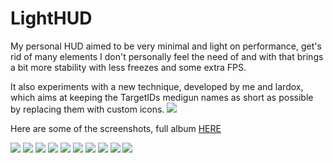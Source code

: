 # LightHUD

My personal HUD aimed to be very minimal and light on performance, get's rid of many elements I don't personally feel the need of and with that brings a bit more stability with less freezes and some extra FPS.

It also experiments with a new technique, developed by me and lardox, which aims at keeping the TargetIDs medigun names as short as possible by replacing them with custom icons.
![](https://i.imgur.com/6KDEEGA.png)

Here are some of the screenshots, full album [HERE](https://imgur.com/a/kg9i6OU)

![](https://i.imgur.com/Fi0YH5w.jpg)
![](https://i.imgur.com/SLkknry.jpg)
![](https://i.imgur.com/UcPU97G.jpg)
![](https://i.imgur.com/LPYCrpj.jpg)
![](https://i.imgur.com/xrdub1R.jpg)
![](https://i.imgur.com/DIDVeG5.jpg)
![](https://i.imgur.com/EyDv1FH.png)
![](https://i.imgur.com/M8tMAJC.png)
![](https://i.imgur.com/R1qHyaH.png)
![](https://i.imgur.com/bobWuh2.png)